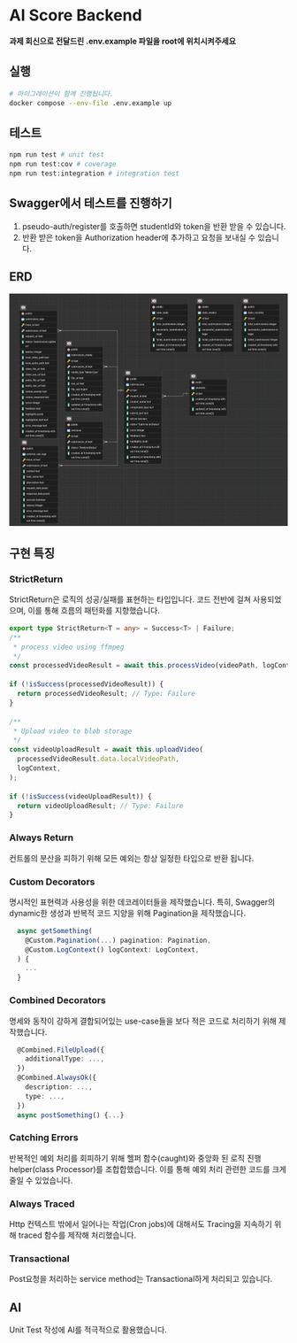 # AI Score Backend

**과제 회신으로 전달드린 .env.example 파일을 root에 위치시켜주세요**

## 실행

```bash
# 마이그레이션이 함께 진행됩니다.
docker compose --env-file .env.example up
```

## 테스트

```bash
npm run test # unit test
npm run test:cov # coverage
npm run test:integration # integration test
```

## Swagger에서 테스트를 진행하기

1. pseudo-auth/register를 호출하면 studentId와 token을 반환 받을 수 있습니다.
2. 반환 받은 token을 Authorization header에 추가하고 요청을 보내실 수 있습니다.

## ERD

![ERD](./erd.jpg)

## 구현 특징

### StrictReturn

StrictReturn은 로직의 성공/실패를 표현하는 타입입니다. 코드 전반에 걸쳐 사용되었으며, 이를 통해 흐름의 패턴화를 지향했습니다.

```typescript
export type StrictReturn<T = any> = Success<T> | Failure;
/**
 * process video using ffmpeg
 */
const processedVideoResult = await this.processVideo(videoPath, logContext);

if (!isSuccess(processedVideoResult)) {
  return processedVideoResult; // Type: Failure
}

/**
 * Upload video to blob storage
 */
const videoUploadResult = await this.uploadVideo(
  processedVideoResult.data.localVideoPath,
  logContext,
);

if (!isSuccess(videoUploadResult)) {
  return videoUploadResult; // Type: Failure
}
```

### Always Return

컨트롤의 분산을 피하기 위해 모든 예외는 항상 일정한 타입으로 반환 됩니다.

### Custom Decorators

명시적인 표현력과 사용성을 위한 데코레이터들을 제작했습니다.
특히, Swagger의 dynamic한 생성과 반복적 코드 지양을 위해 Pagination을 제작했습니다.

```typescript
  async getSomething(
    @Custom.Pagination(...) pagination: Pagination,
    @Custom.LogContext() logContext: LogContext,
  ) {
    ...
  }
```

### Combined Decorators

명세와 동작이 강하게 결합되어있는 use-case들을 보다 적은 코드로 처리하기 위해 제작했습니다.

```typescript
  @Combined.FileUpload({
    additionalType: ...,
  })
  @Combined.AlwaysOk({
    description: ...,
    type: ...,
  })
  async postSomething() {...}

```

### Catching Errors

반복적인 예외 처리를 회피하기 위해 헬퍼 함수(caught)와 중앙화 된 로직 진행 helper(class Processor)를 조합합했습니다. 이를 통해 예외 처리 관련한 코드를 크게 줄일 수 있었습니다.

### Always Traced

Http 컨텍스트 밖에서 일어나는 작업(Cron jobs)에 대해서도 Tracing을 지속하기 위해 traced 함수를 제작해 처리했습니다.

### Transactional

Post요청을 처리하는 service method는 Transactional하게 처리되고 있습니다.

## AI

Unit Test 작성에 AI를 적극적으로 활용했습니다.
